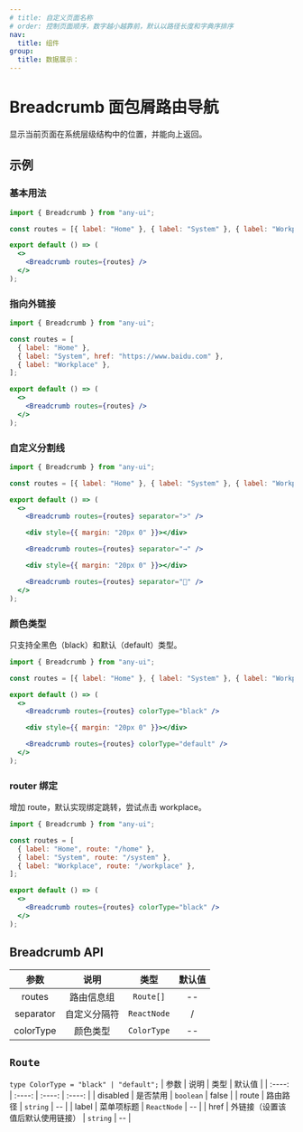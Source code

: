 ```yaml
---
# title: 自定义页面名称
# order: 控制页面顺序，数字越小越靠前，默认以路径长度和字典序排序
nav:
  title: 组件
group:
  title: 数据展示：
---
```


# Breadcrumb 面包屑路由导航

显示当前页面在系统层级结构中的位置，并能向上返回。

## 示例

### 基本用法

```jsx
import { Breadcrumb } from "any-ui";

const routes = [{ label: "Home" }, { label: "System" }, { label: "Workplace" }];

export default () => (
  <>
    <Breadcrumb routes={routes} />
  </>
);
```

### 指向外链接

```jsx
import { Breadcrumb } from "any-ui";

const routes = [
  { label: "Home" },
  { label: "System", href: "https://www.baidu.com" },
  { label: "Workplace" },
];

export default () => (
  <>
    <Breadcrumb routes={routes} />
  </>
);
```

### 自定义分割线

```jsx
import { Breadcrumb } from "any-ui";

const routes = [{ label: "Home" }, { label: "System" }, { label: "Workplace" }];

export default () => (
  <>
    <Breadcrumb routes={routes} separator=">" />

    <div style={{ margin: "20px 0" }}></div>

    <Breadcrumb routes={routes} separator="→" />

    <div style={{ margin: "20px 0" }}></div>

    <Breadcrumb routes={routes} separator="📝" />
  </>
);
```

### 颜色类型

只支持全黑色（black）和默认（default）类型。

```jsx
import { Breadcrumb } from "any-ui";

const routes = [{ label: "Home" }, { label: "System" }, { label: "Workplace" }];

export default () => (
  <>
    <Breadcrumb routes={routes} colorType="black" />

    <div style={{ margin: "20px 0" }}></div>

    <Breadcrumb routes={routes} colorType="default" />
  </>
);
```

### router 绑定

增加 route，默认实现绑定跳转，尝试点击 workplace。

```jsx
import { Breadcrumb } from "any-ui";

const routes = [
  { label: "Home", route: "/home" },
  { label: "System", route: "/system" },
  { label: "Workplace", route: "/workplace" },
];

export default () => (
  <>
    <Breadcrumb routes={routes} colorType="black" />
  </>
);
```

## Breadcrumb API

|   参数    |     说明     |    类型     | 默认值 |
| :-------: | :----------: | :---------: | :----: |
|  routes   |  路由信息组  |  `Route[]`  |   --   |
| separator | 自定义分隔符 | `ReactNode` |   /    |
| colorType |   颜色类型   | `ColorType` |   --   |

## `Route`

`type ColorType = "black" | "default";`
| 参数 | 说明 | 类型 | 默认值 |
| :----: | :----: | :----: | :----: |
| disabled | 是否禁用 | `boolean` | false |
| route | 路由路径 | `string` | -- |
| label | 菜单项标题 | `ReactNode` | -- |
| href | 外链接（设置该值后默认使用链接） | `string` | -- |
